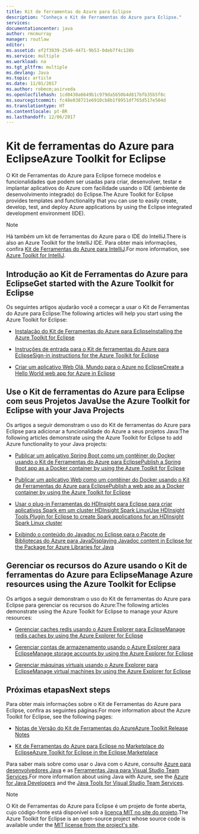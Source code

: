 ```yaml
---
title: Kit de ferramentas do Azure para Eclipse
description: "Conheça o Kit de Ferramentas do Azure para Eclipse."
services: 
documentationcenter: java
author: rmcmurray
manager: routlaw
editor: 
ms.assetid: ef2f3839-2549-4471-9b53-0deb7f4c128b
ms.service: multiple
ms.workload: na
ms.tgt_pltfrm: multiple
ms.devlang: Java
ms.topic: article
ms.date: 11/01/2017
ms.author: robmcm;asirveda
ms.openlocfilehash: 1cd0430a6649b1c979da5650b4d817bfb35b5f8c
ms.sourcegitcommit: fc48e038721e6910cb8b1f8951df765d517e504d
ms.translationtype: HT
ms.contentlocale: pt-BR
ms.lasthandoff: 12/06/2017
---
```

# <a name="azure-toolkit-for-eclipse"></a><span data-ttu-id="ab25f-103">Kit de ferramentas do Azure para Eclipse</span><span class="sxs-lookup"><span data-stu-id="ab25f-103">Azure Toolkit for Eclipse</span></span>
<span data-ttu-id="ab25f-104">O Kit de Ferramentas do Azure para Eclipse fornece modelos e funcionalidades que podem ser usadas para criar, desenvolver, testar e implantar aplicativos do Azure com facilidade usando o IDE (ambiente de desenvolvimento integrado) do Eclipse.</span><span class="sxs-lookup"><span data-stu-id="ab25f-104">The Azure Toolkit for Eclipse provides templates and functionality that you can use to easily create, develop, test, and deploy Azure applications by using the Eclipse integrated development environment (IDE).</span></span>

> [!NOTE]
> 
> <span data-ttu-id="ab25f-105">Há também um kit de ferramentas do Azure para o IDE do IntelliJ.</span><span class="sxs-lookup"><span data-stu-id="ab25f-105">There is also an Azure Toolkit for the IntelliJ IDE.</span></span> <span data-ttu-id="ab25f-106">Para obter mais informações, confira [Kit de Ferramentas do Azure para IntelliJ](../intellij/azure-toolkit-for-intellij.md).</span><span class="sxs-lookup"><span data-stu-id="ab25f-106">For more information, see [Azure Toolkit for IntelliJ](../intellij/azure-toolkit-for-intellij.md).</span></span>
> 

## <a name="get-started-with-the-azure-toolkit-for-eclipse"></a><span data-ttu-id="ab25f-107">Introdução ao Kit de Ferramentas do Azure para Eclipse</span><span class="sxs-lookup"><span data-stu-id="ab25f-107">Get started with the Azure Toolkit for Eclipse</span></span>
<span data-ttu-id="ab25f-108">Os seguintes artigos ajudarão você a começar a usar o Kit de Ferramentas do Azure para Eclipse:</span><span class="sxs-lookup"><span data-stu-id="ab25f-108">The following articles will help you start using the Azure Toolkit for Eclipse:</span></span>

* [<span data-ttu-id="ab25f-109">Instalação do Kit de Ferramentas do Azure para Eclipse</span><span class="sxs-lookup"><span data-stu-id="ab25f-109">Installing the Azure Toolkit for Eclipse</span></span>](azure-toolkit-for-eclipse-installation.md)

* [<span data-ttu-id="ab25f-110">Instruções de entrada para o Kit de ferramentas do Azure para Eclipse</span><span class="sxs-lookup"><span data-stu-id="ab25f-110">Sign-in instructions for the Azure Toolkit for Eclipse</span></span>](azure-toolkit-for-eclipse-sign-in-instructions.md)

* [<span data-ttu-id="ab25f-111">Criar um aplicativo Web Olá, Mundo para o Azure no Eclipse</span><span class="sxs-lookup"><span data-stu-id="ab25f-111">Create a Hello World web app for Azure in Eclipse</span></span>](azure-toolkit-for-eclipse-create-hello-world-web-app.md)

## <a name="use-the-azure-toolkit-for-eclipse-with-your-java-projects"></a><span data-ttu-id="ab25f-112">Use o Kit de ferramentas do Azure para Eclipse com seus Projetos Java</span><span class="sxs-lookup"><span data-stu-id="ab25f-112">Use the Azure Toolkit for Eclipse with your Java Projects</span></span>
<span data-ttu-id="ab25f-113">Os artigos a seguir demonstram o uso do  Kit de ferramentas do Azure para Eclipse para adicionar a funcionalidade do Azure a seus projetos Java:</span><span class="sxs-lookup"><span data-stu-id="ab25f-113">The following articles demonstrate using the Azure Toolkit for Eclipse to add Azure functionality to your Java projects:</span></span>

* [<span data-ttu-id="ab25f-114">Publicar um aplicativo Spring Boot como um contêiner do Docker usando o Kit de Ferramentas do Azure para Eclipse</span><span class="sxs-lookup"><span data-stu-id="ab25f-114">Publish a Spring Boot app as a Docker container by using the Azure Toolkit for Eclipse</span></span>](azure-toolkit-for-eclipse-publish-spring-boot-docker-app.md)

* [<span data-ttu-id="ab25f-115">Publicar um aplicativo Web como um contêiner do Docker usando o Kit de Ferramentas do Azure para Eclipse</span><span class="sxs-lookup"><span data-stu-id="ab25f-115">Publish a web app as a Docker container by using the Azure Toolkit for Eclipse</span></span>](azure-toolkit-for-eclipse-publish-as-docker-container.md)

* [<span data-ttu-id="ab25f-116">Usar o plug-in Ferramentas do HDInsight para Eclipse para criar aplicativos Spark em um cluster HDInsight Spark Linux</span><span class="sxs-lookup"><span data-stu-id="ab25f-116">Use HDInsight Tools Plugin for Eclipse to create Spark applications for an HDInsight Spark Linux cluster</span></span>](/azure/hdinsight/hdinsight-apache-spark-eclipse-tool-plugin)

* [<span data-ttu-id="ab25f-117">Exibindo o conteúdo do Javadoc no Eclipse para o Pacote de Bibliotecas do Azure para Java</span><span class="sxs-lookup"><span data-stu-id="ab25f-117">Displaying Javadoc content in Eclipse for the Package for Azure Libraries for Java</span></span>](azure-toolkit-for-eclipse-displaying-javadoc-content-for-azure-libraries.md)

## <a name="manage-azure-resources-using-the-azure-toolkit-for-eclipse"></a><span data-ttu-id="ab25f-118">Gerenciar os recursos do Azure usando o Kit de ferramentas do Azure para Eclipse</span><span class="sxs-lookup"><span data-stu-id="ab25f-118">Manage Azure resources using the Azure Toolkit for Eclipse</span></span>
<span data-ttu-id="ab25f-119">Os artigos a seguir demonstram o uso do Kit de ferramentas do Azure para Eclipse para gerenciar os recursos do Azure:</span><span class="sxs-lookup"><span data-stu-id="ab25f-119">The following articles demonstrate using the Azure Toolkit for Eclipse to manage your Azure resources:</span></span>

* [<span data-ttu-id="ab25f-120">Gerenciar caches redis usando o Azure Explorer para Eclipse</span><span class="sxs-lookup"><span data-stu-id="ab25f-120">Manage redis caches by using the Azure Explorer for Eclipse</span></span>](azure-toolkit-for-eclipse-managing-redis-caches-using-azure-explorer.md)

* [<span data-ttu-id="ab25f-121">Gerenciar contas de armazenamento usando o Azure Explorer para Eclipse</span><span class="sxs-lookup"><span data-stu-id="ab25f-121">Manage storage accounts by using the Azure Explorer for Eclipse</span></span>](azure-toolkit-for-eclipse-managing-storage-accounts-using-azure-explorer.md)

* [<span data-ttu-id="ab25f-122">Gerenciar máquinas virtuais usando o Azure Explorer para Eclipse</span><span class="sxs-lookup"><span data-stu-id="ab25f-122">Manage virtual machines by using the Azure Explorer for Eclipse</span></span>](azure-toolkit-for-eclipse-managing-virtual-machines-using-azure-explorer.md)

## <a name="next-steps"></a><span data-ttu-id="ab25f-123">Próximas etapas</span><span class="sxs-lookup"><span data-stu-id="ab25f-123">Next steps</span></span>

<span data-ttu-id="ab25f-124">Para obter mais informações sobre o Kit de Ferramentas do Azure para Eclipse, confira as seguintes páginas:</span><span class="sxs-lookup"><span data-stu-id="ab25f-124">For more information about the Azure Toolkit for Eclipse, see the following pages:</span></span>

* [<span data-ttu-id="ab25f-125">Notas de Versão do Kit de Ferramentas do Azure</span><span class="sxs-lookup"><span data-stu-id="ab25f-125">Azure Toolkit Release Notes</span></span>](https://github.com/Microsoft/azure-tools-for-java/releases)

* [<span data-ttu-id="ab25f-126">Kit de Ferramentas do Azure para Eclipse no Marketplace do Eclipse</span><span class="sxs-lookup"><span data-stu-id="ab25f-126">Azure Toolkit for Eclipse in the Eclipse Marketplace</span></span>](http://marketplace.eclipse.org/content/azure-toolkit-eclipse)

<span data-ttu-id="ab25f-127">Para saber mais sobre como usar o Java com o Azure, consulte [Azure para desenvolvedores Java](https://docs.microsoft.com/java/azure/) e as [Ferramentas Java para Visual Studio Team Services](https://java.visualstudio.com/).</span><span class="sxs-lookup"><span data-stu-id="ab25f-127">For more information about using Java with Azure, see the [Azure for Java Developers](https://docs.microsoft.com/java/azure/) and the [Java Tools for Visual Studio Team Services](https://java.visualstudio.com/).</span></span>

<!-- [!INCLUDE [azure-toolkit-for-eclipse-additional-resources](../includes/azure-toolkit-for-eclipse-additional-resources.md)] -->

> [!NOTE]
> 
> <span data-ttu-id="ab25f-128">O Kit de Ferramentas do Azure para Eclipse é um projeto de fonte aberta, cujo código-fonte está disponível sob a [licença MIT no site do projeto](https://github.com/microsoft/azure-tools-for-java).</span><span class="sxs-lookup"><span data-stu-id="ab25f-128">The Azure Toolkit for Eclipse is an open-source project whose source code is available under the [MIT license from the project's site](https://github.com/microsoft/azure-tools-for-java).</span></span>
> 

<!-- URL List -->

[Azure for Java Developers]: https://docs.microsoft.com/java/azure
[Java Tools for Visual Studio Team Services]: https://java.visualstudio.com/

<!-- Temporarily Deprecated URLs -->

<!-- [Deploying large deployments](azure-toolkit-for-eclipse-deploying-large-deployments.md) -->
<!-- [How to Maintain Session Data with Session Affinity]: http://go.microsoft.com/fwlink/?LinkID=699539 -->
<!-- [How to Use Co-located Caching]: http://go.microsoft.com/fwlink/?LinkID=699542 -->
<!-- [How to Use Dedicated Caching]: http://go.microsoft.com/fwlink/?LinkID=699543 -->
<!-- [How to Use JMS with AMQP 1.0 in Azure with Eclipse]: http://go.microsoft.com/fwlink/?LinkID=699544 -->
<!-- [How to Use SSL Offloading]: http://go.microsoft.com/fwlink/?LinkID=699545 -->
<!-- [SSL Offloading]: http://go.microsoft.com/fwlink/?LinkID=699549 -->
<!-- [Using the Azure Service Runtime Library in JSP]: http://go.microsoft.com/fwlink/?LinkID=699551 -->
<!-- [How to Authenticate Web Users with Azure Access Control Service Using Eclipse]: /azure/active-directory/active-directory-java-authenticate-users-access-control-eclipse.md -->
<!-- [Debug a Java Web App on Azure in Eclipse]: /azure/app-service-web/app-service-web-debug-java-web-app-in-eclipse.md -->
<!-- [Debugging Azure Applications in Eclipse]: azure-toolkit-for-eclipse-debugging-azure-applications.md -->

<!-- Legacy MSDN URL = https://msdn.microsoft.com/library/azure/hh694271.aspx -->
